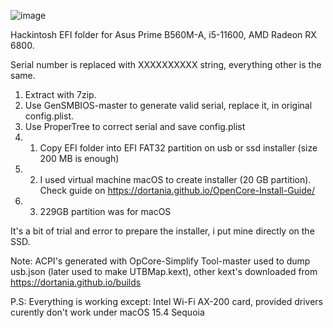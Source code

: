 ![image](https://github.com/user-attachments/assets/670a04e1-fd80-4bb3-8f56-c7dcf1ba254f)


Hackintosh EFI folder for Asus Prime B560M-A, i5-11600, AMD Radeon RX 6800.
 
Serial number is replaced with XXXXXXXXXX string, everything other is the same.

1. Extract with 7zip.
2. Use GenSMBIOS-master to generate valid serial, replace it, in original config.plist.
3. Use ProperTree to correct serial and save config.plist 
4. 1. Copy EFI folder into EFI FAT32 partition on usb or ssd installer (size 200 MB is enough)
4. 2. I used virtual machine macOS to create installer (20 GB partition). Check guide on https://dortania.github.io/OpenCore-Install-Guide/
4. 3. 229GB partition was for macOS

It's a bit of trial and error to prepare the installer, i put mine directly on the SSD.

Note:
ACPI's generated with OpCore-Simplify
Tool-master used to dump usb.json (later used to make UTBMap.kext), other kext's  downloaded from https://dortania.github.io/builds


P.S: Everything is working except:
Intel Wi-Fi AX-200 card, provided drivers curently don't work under macOS 15.4 Sequoia

 
